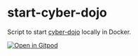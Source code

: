 # start-cyber-dojo

Script to start [cyber-dojo](https://www.cyber-dojo.org/) locally in Docker.

[![Open in Gitpod](https://gitpod.io/button/open-in-gitpod.svg)](https://gitpod.io/#https://github.com/Ludorg/start-cyber-dojo)
